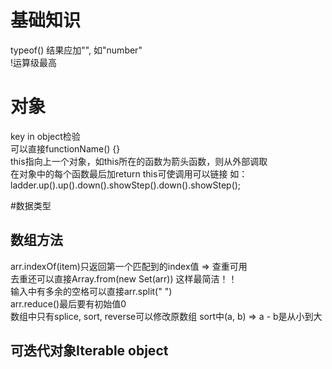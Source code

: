 # 基础知识

typeof() 结果应加"", 如"number"  
!运算级最高

# 对象

key in object检验  
可以直接functionName() {}  
this指向上一个对象，如this所在的函数为箭头函数，则从外部调取  
在对象中的每个函数最后加return this可使调用可以链接 如：  
ladder.up().up().down().showStep().down().showStep();

#数据类型

## 数组方法

arr.indexOf(item)只返回第一个匹配到的index值 => 查重可用  
去重还可以直接Array.from(new Set(arr)) 这样最简洁！！  
输入中有多余的空格可以直接arr.split(" ")  
arr.reduce()最后要有初始值0  
数组中只有splice, sort, reverse可以修改原数组 
sort中(a, b) => a - b是从小到大

## 可迭代对象Iterable object






